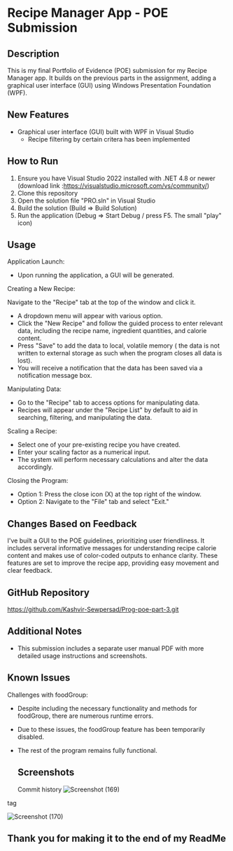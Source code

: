 # Recipe Manager App - POE Submission

## Description
This is my final Portfolio of Evidence (POE) submission for my Recipe Manager app. It builds on the previous parts in the assignment, adding a graphical user interface (GUI) using Windows Presentation Foundation (WPF).

## New Features
- Graphical user interface (GUI) built with WPF in Visual Studio 
  - Recipe filtering by certain critera has been implemented 
  

## How to Run
1. Ensure you have Visual Studio 2022 installed with .NET 4.8 or newer (download link :https://visualstudio.microsoft.com/vs/community/)
2. Clone this repository
3. Open the solution file "PRO.sln" in Visual Studio
4. Build the solution (Build => Build Solution)
5. Run the application (Debug => Start Debug / press F5. The small "play" icon)

## Usage
Application Launch:
* Upon running the application, a GUI will be generated.

Creating a New Recipe:

Navigate to the "Recipe" tab at the top of the window and click it.
* A dropdown menu will appear with various option.
* Click the  "New Recipe" and follow the guided process to enter relevant data, including the recipe name, ingredient quantities, and calorie content.
* Press "Save" to add the data to local, volatile memory ( the data is not written to external storage as such when the program closes all data is lost).
* You will receive a notification that the data has been saved via a notification message box.
  
Manipulating Data:

* Go to the "Recipe" tab to access options for manipulating data.
* Recipes will appear under the "Recipe List" by default to aid in searching, filtering, and manipulating the data.
  
Scaling a Recipe:

* Select one of your pre-existing recipe you have created.
* Enter your scaling factor as a numerical input.
* The system will perform necessary calculations and alter the data accordingly.
  
Closing the Program:

* Option 1: Press the close icon (X) at the top right of the window.
* Option 2: Navigate to the "File" tab and select "Exit."

## Changes Based on Feedback
I've built a GUI  to the POE guidelines, prioritizing user friendliness. It includes serveral informative messages for understanding recipe calorie content and makes use of color-coded outputs to enhance clarity. These features are set to improve the  recipe  app, providing easy movement and clear feedback.

## GitHub Repository
https://github.com/Kashvir-Sewpersad/Prog-poe-part-3.git

## Additional Notes
- This submission includes a separate user manual PDF with more detailed usage instructions and screenshots.


## Known Issues
Challenges with foodGroup:
* Despite including the necessary functionality and methods for foodGroup, there are numerous runtime errors.
* Due to these issues, the foodGroup feature has been temporarily disabled.
* The rest of the program remains fully functional.

  ## Screenshots
   Commit history
![Screenshot (169)](https://github.com/Kashvir-Sewpersad/Prog-poe-part-3/assets/125659297/6f380b3f-2106-4a09-a46b-48634599657d)

tag

![Screenshot (170)](https://github.com/Kashvir-Sewpersad/Prog-poe-part-3/assets/125659297/22fa94be-4cb4-48d0-8954-96117d92e285)

## Thank you for making it to the end of my ReadMe
